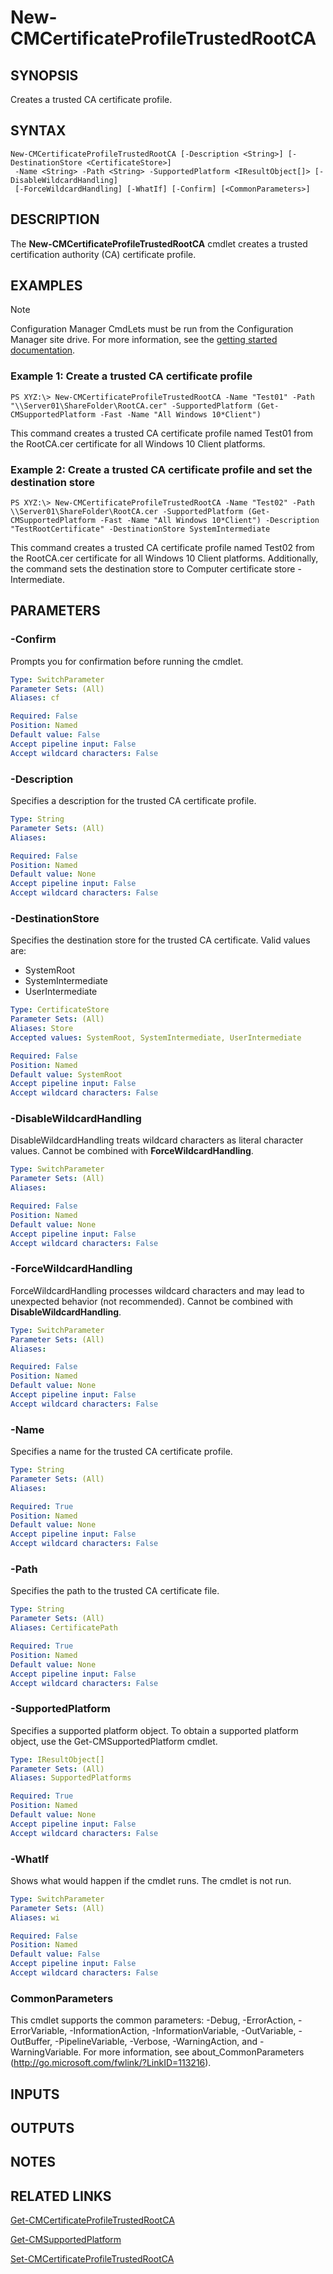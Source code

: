 ﻿---
external help file: AdminUI.PS.Dcm.dll-Help.xml
ms.assetid: 621AC1DA-C4DB-4559-90BF-B6EAEB9560D3
online version: https://go.microsoft.com/fwlink/?linkid=834301
schema: 2.0.0
---

# New-CMCertificateProfileTrustedRootCA

## SYNOPSIS
Creates a trusted CA certificate profile.

## SYNTAX

```
New-CMCertificateProfileTrustedRootCA [-Description <String>] [-DestinationStore <CertificateStore>]
 -Name <String> -Path <String> -SupportedPlatform <IResultObject[]> [-DisableWildcardHandling]
 [-ForceWildcardHandling] [-WhatIf] [-Confirm] [<CommonParameters>]
```

## DESCRIPTION
The **New-CMCertificateProfileTrustedRootCA** cmdlet creates a trusted certification authority (CA) certificate profile.

## EXAMPLES

> [!NOTE]
> Configuration Manager CmdLets must be run from the Configuration Manager site drive. For more information, see the [getting started documentation](https://docs.microsoft.com/powershell/sccm/overview).


### Example 1: Create a trusted CA certificate profile
```
PS XYZ:\> New-CMCertificateProfileTrustedRootCA -Name "Test01" -Path "\\Server01\ShareFolder\RootCA.cer" -SupportedPlatform (Get-CMSupportedPlatform -Fast -Name "All Windows 10*Client")
```

This command creates a trusted CA certificate profile named Test01 from the RootCA.cer certificate for all Windows 10 Client platforms.

### Example 2: Create a trusted CA certificate profile and set the destination store
```
PS XYZ:\> New-CMCertificateProfileTrustedRootCA -Name "Test02" -Path \\Server01\ShareFolder\RootCA.cer -SupportedPlatform (Get-CMSupportedPlatform -Fast -Name "All Windows 10*Client") -Description "TestRootCertificate" -DestinationStore SystemIntermediate
```

This command creates a trusted CA certificate profile named Test02 from the RootCA.cer certificate for all Windows 10 Client platforms.
Additionally, the command sets the destination store to Computer certificate store - Intermediate.

## PARAMETERS

### -Confirm
Prompts you for confirmation before running the cmdlet.

```yaml
Type: SwitchParameter
Parameter Sets: (All)
Aliases: cf

Required: False
Position: Named
Default value: False
Accept pipeline input: False
Accept wildcard characters: False
```

### -Description
Specifies a description for the trusted CA certificate profile.

```yaml
Type: String
Parameter Sets: (All)
Aliases: 

Required: False
Position: Named
Default value: None
Accept pipeline input: False
Accept wildcard characters: False
```

### -DestinationStore
Specifies the destination store for the trusted CA certificate.
Valid values are:

- SystemRoot
- SystemIntermediate
- UserIntermediate

```yaml
Type: CertificateStore
Parameter Sets: (All)
Aliases: Store
Accepted values: SystemRoot, SystemIntermediate, UserIntermediate

Required: False
Position: Named
Default value: SystemRoot
Accept pipeline input: False
Accept wildcard characters: False
```

### -DisableWildcardHandling
DisableWildcardHandling treats wildcard characters as literal character values. Cannot be combined with **ForceWildcardHandling**.

```yaml
Type: SwitchParameter
Parameter Sets: (All)
Aliases: 

Required: False
Position: Named
Default value: None
Accept pipeline input: False
Accept wildcard characters: False
```

### -ForceWildcardHandling
ForceWildcardHandling processes wildcard characters and may lead to unexpected behavior (not recommended). Cannot be combined with **DisableWildcardHandling**.

```yaml
Type: SwitchParameter
Parameter Sets: (All)
Aliases: 

Required: False
Position: Named
Default value: None
Accept pipeline input: False
Accept wildcard characters: False
```

### -Name
Specifies a name for the trusted CA certificate profile.

```yaml
Type: String
Parameter Sets: (All)
Aliases: 

Required: True
Position: Named
Default value: None
Accept pipeline input: False
Accept wildcard characters: False
```

### -Path
Specifies the path to the trusted CA certificate file.

```yaml
Type: String
Parameter Sets: (All)
Aliases: CertificatePath

Required: True
Position: Named
Default value: None
Accept pipeline input: False
Accept wildcard characters: False
```

### -SupportedPlatform
Specifies a supported platform object.
To obtain a supported platform object, use the Get-CMSupportedPlatform cmdlet.

```yaml
Type: IResultObject[]
Parameter Sets: (All)
Aliases: SupportedPlatforms

Required: True
Position: Named
Default value: None
Accept pipeline input: False
Accept wildcard characters: False
```

### -WhatIf
Shows what would happen if the cmdlet runs.
The cmdlet is not run.

```yaml
Type: SwitchParameter
Parameter Sets: (All)
Aliases: wi

Required: False
Position: Named
Default value: False
Accept pipeline input: False
Accept wildcard characters: False
```

### CommonParameters
This cmdlet supports the common parameters: -Debug, -ErrorAction, -ErrorVariable, -InformationAction, -InformationVariable, -OutVariable, -OutBuffer, -PipelineVariable, -Verbose, -WarningAction, and -WarningVariable. For more information, see about_CommonParameters (http://go.microsoft.com/fwlink/?LinkID=113216).

## INPUTS

## OUTPUTS

## NOTES

## RELATED LINKS

[Get-CMCertificateProfileTrustedRootCA](Get-CMCertificateProfileTrustedRootCA.md)

[Get-CMSupportedPlatform](Get-CMSupportedPlatform.md)

[Set-CMCertificateProfileTrustedRootCA](Set-CMCertificateProfileTrustedRootCA.md)
